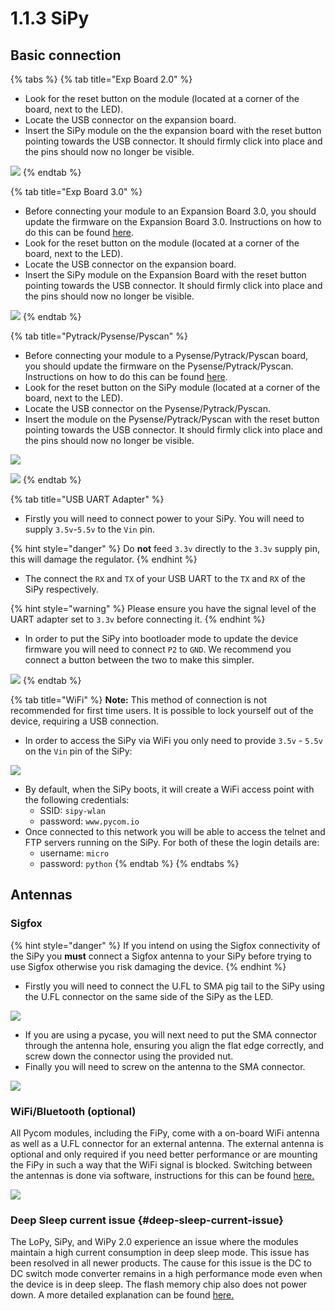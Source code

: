 # 1.1.3 SiPy

## Basic connection

{% tabs %}
{% tab title="Exp Board 2.0" %}
* Look for the reset button on the module \(located at a corner of the board, next to the LED).
* Locate the USB connector on the expansion board.
* Insert the SiPy module on the the expansion board with the reset button pointing towards the USB connector. It should firmly click into place and the pins should now no longer be visible.

![](../../gitbook/assets/expansion_board_2_sipy.png)
{% endtab %}

{% tab title="Exp Board 3.0" %}
* Before connecting your module to an Expansion Board 3.0, you should update the firmware on the Expansion Board 3.0. Instructions on how to do this can be found [here](https://docs.pycom.io/chapter/pytrackpysense/installation/firmware.html).
* Look for the reset button on the module \(located at a corner of the board, next to the LED).
* Locate the USB connector on the expansion board.
* Insert the SiPy module on the Expansion Board with the reset button pointing towards the USB connector. It should firmly click into place and the pins should now no longer be visible.

![](../../gitbook/assets/expansion_board_3_sipy.png)
{% endtab %}

{% tab title="Pytrack/Pysense/Pyscan" %}
* Before connecting your module to a Pysense/Pytrack/Pyscan board, you should update the firmware on the Pysense/Pytrack/Pyscan. Instructions on how to do this can be found [here](https://docs.pycom.io/chapter/pytrackpysense/installation/firmware.html).
* Look for the reset button on the SiPy module \(located at a corner of the board, next to the LED).
* Locate the USB connector on the Pysense/Pytrack/Pyscan.
* Insert the module on the Pysense/Pytrack/Pyscan with the reset button pointing towards the USB connector. It should firmly click into place and the pins should now no longer be visible.

![](../../gitbook/assets/pysense_sipy.png)

![](../../gitbook/assets/pytrack_sipy.png)
{% endtab %}

{% tab title="USB UART Adapter" %}
* Firstly you will need to connect power to your SiPy. You will need to supply `3.5v`-`5.5v` to the `Vin` pin.

{% hint style="danger" %}
Do **not** feed `3.3v` directly to the `3.3v` supply pin, this will damage the regulator.
{% endhint %}

* The connect the `RX` and `TX` of your USB UART to the `TX` and `RX` of the SiPy respectively.

{% hint style="warning" %}
Please ensure you have the signal level of the UART adapter set to `3.3v` before connecting it.
{% endhint %}

* In order to put the SiPy into bootloader mode to update the device firmware you will need to connect `P2` to `GND`. We recommend you connect a button between the two to make this simpler.

![](../../gitbook/assets/uart_sipy.png)
{% endtab %}

{% tab title="WiFi" %}
**Note:** This method of connection is not recommended for first time users. It is possible to lock yourself out of the device, requiring a USB connection.

* In order to access the SiPy via WiFi you only need to provide `3.5v` - `5.5v` on the `Vin` pin of the SiPy:

![](../../gitbook/assets/bare_sipy.png)

* By default, when the SiPy boots, it will create a WiFi access point with the following credentials:
  * SSID: `sipy-wlan`
  * password: `www.pycom.io`
* Once connected to this network you will be able to access the telnet and FTP servers running on the SiPy. For both of these the login details are:
  * username: `micro`
  * password: `python`
{% endtab %}
{% endtabs %}

## Antennas

### Sigfox

{% hint style="danger" %}
If you intend on using the Sigfox connectivity of the SiPy you **must** connect a Sigfox antenna to your SiPy before trying to use Sigfox otherwise you risk damaging the device.
{% endhint %}

* Firstly you will need to connect the U.FL to SMA pig tail to the SiPy using the U.FL connector on the same side of the SiPy as the LED.

![](../../gitbook/assets/sigfox_pigtail_sipy.png)

* If you are using a pycase, you will next need to put the SMA connector through the antenna hole, ensuring you align the flat edge correctly, and screw down the connector using the provided nut.
* Finally you will need to screw on the antenna to the SMA connector.

![](../../gitbook/assets/sigfox_pigtail_ant_sipy.png)

### WiFi/Bluetooth \(optional)

All Pycom modules, including the FiPy, come with a on-board WiFi antenna as well as a U.FL connector for an external antenna. The external antenna is optional and only required if you need better performance or are mounting the FiPy in such a way that the WiFi signal is blocked. Switching between the antennas is done via software, instructions for this can be found [here.](https://docs.pycom.io/firmwareapi/pycom/network/wlan.html)

![](../../gitbook/assets/wifi_pigtail_ant_sipy.png)

###  Deep Sleep current issue {#deep-sleep-current-issue}

The LoPy, SiPy, and WiPy 2.0 experience an issue where the modules maintain a high current consumption in deep sleep mode. This issue has been resolved in all newer products. The cause for this issue is the DC to DC switch mode converter remains in a high performance mode even when the device is in deep sleep. The flash memory chip also does not power down. A more detailed explanation can be found [here.](https://forum.pycom.io/topic/1022/root-causes-of-high-deep-sleep-current)

